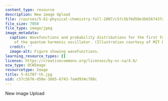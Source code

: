 ```yaml
---
content_type: resource
description: New image Upload
file: /courses/5-61-physical-chemistry-fall-2007/c57c5b76d50e3b6567437a4d934c788c_5-61f07-th.jpg
file_size: 7850
file_type: image/jpeg
image_metadata:
  caption: Wavefunctions and probability distributions for the first four energy levels
    of the quantum harmonic oscillator. (Illustration courtesy of MIT OpenCourseWare.)
  credit: ''
  image-alt: Figure showing wavefunctions.
learning_resource_types: []
license: https://creativecommons.org/licenses/by-nc-sa/4.0/
ocw_type: OCWImage
resourcetype: Image
title: 5-61f07-th.jpg
uid: c57c5b76-d50e-3b65-6743-7a4d934c788c
---
```

New image Upload